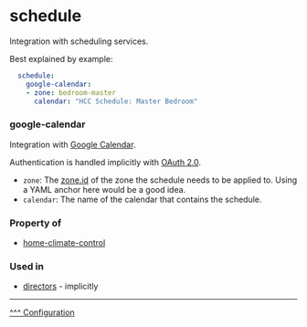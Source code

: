 schedule
==

Integration with scheduling services.

Best explained by example:

```yaml
  schedule:
    google-calendar:
    - zone: bedroom-master
      calendar: "HCC Schedule: Master Bedroom"
```

### google-calendar

Integration with [Google Calendar](https://calendar.google.com/).

Authentication is handled implicitly with [OAuth 2.0](https://oauth.net/2/).

* `zone`: The [zone.id](./zones.md#id) of the zone the schedule needs to be applied to. Using a YAML anchor here would be a good idea.
* `calendar`: The name of the calendar that contains the schedule.

### Property of
* [home-climate-control](./home-climate-control.md)

### Used in
* [directors](./directors.md) - implicitly

---
[^^^ Configuration](./index.md)
